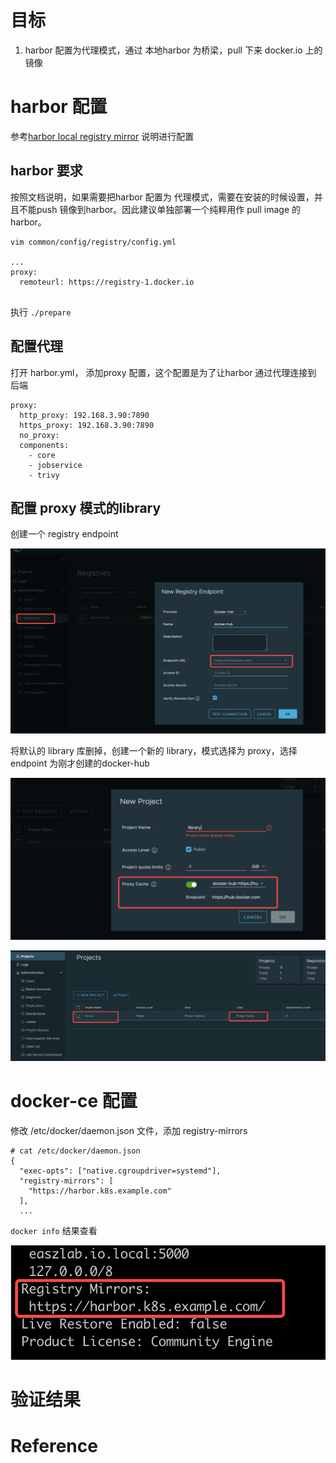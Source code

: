 

# 目标

1. harbor 配置为代理模式，通过 本地harbor 为桥梁，pull 下来 docker.io 上的镜像 



# harbor 配置



参考[harbor local registry mirror](https://github.com/goharbor/harbor/blob/main/contrib/Configure_mirror.md) 说明进行配置



## harbor 要求



按照文档说明，如果需要把harbor 配置为 代理模式，需要在安装的时候设置，并且不能push 镜像到harbor。因此建议单独部署一个纯粹用作 pull image 的harbor。



```
vim common/config/registry/config.yml 

...
proxy:
  remoteurl: https://registry-1.docker.io
  
```



执行  `./prepare`



## 配置代理 



打开  harbor.yml， 添加proxy 配置，这个配置是为了让harbor  通过代理连接到 后端

```
proxy:
  http_proxy: 192.168.3.90:7890
  https_proxy: 192.168.3.90:7890
  no_proxy:
  components:
    - core
    - jobservice
    - trivy
```







## 配置 proxy 模式的library 

创建一个 registry endpoint

![image-20240717202044521](./harbor-%E9%85%8D%E7%BD%AE%E4%BB%A3%E7%90%86.assets/image-20240717202044521.png)



将默认的 library 库删掉，创建一个新的 library，模式选择为 proxy，选择endpoint 为刚才创建的docker-hub 



![image-20240717202219620](./harbor-%E9%85%8D%E7%BD%AE%E4%BB%A3%E7%90%86.assets/image-20240717202219620.png)



![image-20240717202145010](./harbor-%E9%85%8D%E7%BD%AE%E4%BB%A3%E7%90%86.assets/image-20240717202145010.png)





# docker-ce 配置

修改  /etc/docker/daemon.json 文件，添加 registry-mirrors 

```
# cat /etc/docker/daemon.json
{
  "exec-opts": ["native.cgroupdriver=systemd"],
  "registry-mirrors": [
    "https://harbor.k8s.example.com"
  ],
  ... 
```





`docker info` 结果查看 



![image-20240717202847800](./harbor-%E9%85%8D%E7%BD%AE%E4%BB%A3%E7%90%86.assets/image-20240717202847800.png)



# 验证结果







# Reference



